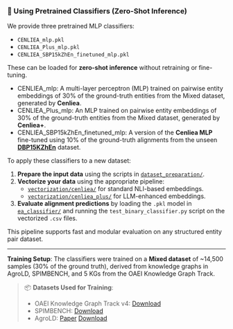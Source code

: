 ### 🔁 Using Pretrained Classifiers (Zero-Shot Inference)

We provide three pretrained MLP classifiers:

- `CENLIEA_mlp.pkl`
- `CENLIEA_Plus_mlp.pkl`
- `CENLIEA_SBP15kZhEn_finetuned_mlp.pkl`

These can be loaded for **zero-shot inference** without retraining or fine-tuning.

- CENLIEA_mlp: A multi-layer perceptron (MLP) trained on pairwise entity embeddings of 30% of the ground-truth entities from the Mixed dataset, generated by **Cenliea**.
- CENLIEA_Plus_mlp: An MLP trained on pairwise entity embeddings of 30% of the ground-truth entities from the Mixed dataset, generated by **Cenliea+**.
- CENLIEA_SBP15kZhEn_finetuned_mlp: A version of the **Cenliea MLP** fine-tuned using 10% of the ground-truth alignments from the unseen [**DBP15KZhEn**](https://github.com/nju-websoft/JAPE/tree/master/data) dataset.

To apply these classifiers to a new dataset:

1. **Prepare the input data** using the scripts in [`dataset_preparation/`](../dataset_preparation).
2. **Vectorize your data** using the appropriate pipeline:
   - [`vectorization/cenliea/`](../vectorization/Cenliea) for standard NLI-based embeddings.
   - [`vectorization/cenliea_plus/`](../vectorization/Cenliea_plus) for LLM-enhanced embeddings.
3. **Evaluate alignment predictions** by loading the `.pkl` model in [`ea_classifier/`](../ea_classifier) and running the `test_binary_classifier.py` script on the vectorized `.csv` files.

This pipeline supports fast and modular evaluation on any structured entity pair dataset.

---

**Training Setup**: The classifiers were trained on a **Mixed dataset** of ~14,500 samples (30% of the ground truth), derived from knowledge graphs in AgroLD, SPIMBENCH, and 5 KGs from the OAEI Knowledge Graph Track.  
>
> 📦 **Datasets Used for Training**:
> - OAEI Knowledge Graph Track v4: [Download](https://oaei.webdatacommons.org/tdrs/testdata/persistent/knowledgegraph/v4/knowledgegraph_v4.zip)
> - SPIMBENCH: [Download](https://oaei.ontologymatching.org/2018/spimbench.html)
> - AgroLD: [Paper](https://academic.oup.com/database/article/doi/10.1093/database/baab036/6272502) [Download](https://github.com/DACE-DL/Create_Input_Data_to_EA_Models/tree/main/MultiKE/raw_files)
